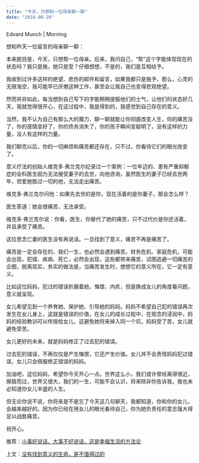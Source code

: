 ```yaml
---
title: "今天，只想和一位母亲聊一聊"
date: "2018-08-20"
---
```


Edvard Munch | Morning

想和昨天一位留言的母亲聊一聊：

本来题目是，今天，只想帮一位母亲。后来，我问自己，“帮”这个字能体现现在的状态吗？我只是施，她只是受？仔细想想，不是的，我们是互相给予。

我收到过许多这样的绝望、悲伤的邮件和留言，如果我都只是施予，那么，心灵的无限淘空，我可能早已厌倦这种工作，甚至会让我自己也变得悲观绝望。

然而并非如此，每当想到自己写下的字能稍稍提振他们的士气，让他们的状态好几天，我就觉得很开心，在这过程中，我是得到的，我感觉到自己存在的意义。

当然，我不认为自己有那么大的魔力，聊一聊就能让你彻底改变人生，你的痛苦没了，你的感情变好了，你的债务消失了，你的孩子瞬间变聪明了，没有这样的力量，没人有这样的力量。

我们聊完以后，你的一切麻烦和痛苦都还存在，只不过，你看待它们的眼光改变了。

意义疗法的创始人维克多·弗兰克尔纪录过一个案例：一位年迈的、患有严重抑郁症的全科医生因为无法接受妻子的去世，向他咨询，虽然医生的妻子已经去世两年，但爱她胜过一切的他，无法走出痛苦。

维克多·弗兰克尔问他：如果先去世的是你，现在活着的是你妻子，那会怎么样？

医生答道：她会很痛苦，无法承受。

维克多·弗兰克尔说：你看，医生，你替代了她的痛苦，只不过代价是你还活着，并且承受了痛苦。

这位思念亡妻的医生没有再说话。一旦找到了意义，痛苦不再是痛苦了。

痛苦是一定会存在的，我们一生，也必然会遇到痛苦。财务危机、家庭危机，可能会出现，犯错、疾病、死亡，必然会出现，这些都带来痛苦，试图逃避一切痛苦的企图，脱离现实，务实的做法是，当痛苦发生时，想想它的意义所在，它一定有意义。

比如这位妈妈，犯过的错误折磨着她，悔恨、内疚，但是换成女儿的角度看问题，意义就呈现。

女儿希望见到一个养育她、保护她、引导她的妈妈。妈妈不希望自己犯的错误再次发生在女儿身上，这就是错误的价值，在女儿的成长过程中，在观念的浸润中，妈妈的经验教训可以传授给女儿，这避免她将来掉入同一个坑，妈妈受了苦，女儿就避免受苦。

女儿更好的未来，就是妈妈修正了过去犯的错误。

过去犯的错误，不再仅仅是产生悔恨，它还产生价值。女儿并不会责怪妈妈犯过错误，女儿只会佩服修正错误的妈妈。

加油吧，这位妈妈，希望你今天开心一点。世界这么小，我们或许曾经离得很近，擦肩而过，世界又很大，我们的一生，可能不会认识，将来除非你告诉我，我也未必知道你女儿丰盛的人生。

但无论你说不说，你将来是不是忘了今天这几句聊天，我都知道，你和你的女儿，会越来越好的。因为你已经在用女儿的眼光看待自己，你为她负责任的意志强大得足以战胜痛苦。

祝开心。

推荐：[小事好说话，大事不好说话，这是幸福生活的方法论](http://mp.weixin.qq.com/s?__biz=MjM5NDU0Mjk2MQ==&mid=2651630153&idx=1&sn=83418c636f06f3181314be0903f115b5&chksm=bd7e2e578a09a741496a399b9414785ff452f1696c0508e8de892eccc4e7c1ed2ae7311adcad&scene=21#wechat_redirect)

上文：[没有找到意义的生命，是不值得过的](http://mp.weixin.qq.com/s?__biz=MjM5NDU0Mjk2MQ==&mid=2651630265&idx=1&sn=f2896aa58345fbbd351318ac68b11391&chksm=bd7e2ea78a09a7b168a2bfe87b2355e4485149b77de4a27823c2511cbbc2c58867165bd17ee8&scene=21#wechat_redirect)
